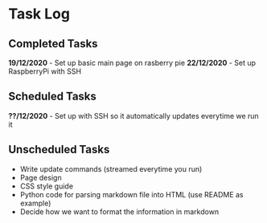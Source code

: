 # Task Log

## Completed Tasks

**19/12/2020** - Set up basic main page on rasberry pie
**22/12/2020** - Set up RaspberryPi with SSH

## Scheduled Tasks

**??/12/2020** - Set up with SSH so it automatically updates everytime we run it

## Unscheduled Tasks

- Write update commands (streamed everytime you run) 
- Page design
- CSS style guide 
- Python code for parsing markdown file into HTML (use README as example)
- Decide how we want to format the information in markdown